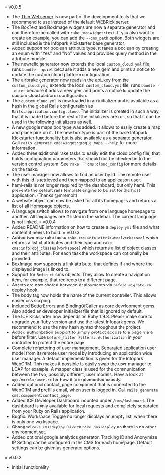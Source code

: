 = v0.0.5
  * The [Thin Webserver](http://code.macournoyer.com/thin/) is now part of the development tools
    that we recommend to use instead of the default WEBRick server.
  * The BoxText and BoxImage widgets are now a separate generator and can therefore be called with
    ```rake cms:widget:text```. If you also want to create an example, you can add the
    ```--cms_path``` option. Both widgets are still included in the Infopark Kickstarter base
    generator.
  * Added support for boolean attribute type. It fakes a boolean by creating an enum with "Yes" and
    "No" values and provides query method in the attribute module.
  * The newrelic generator now extends the local ```custom_cloud.yml``` file, runs
    ```bundle --quiet``` because it adds a new gem and prints a notice to update the custom cloud
    platform configuration.
  * The airbrake generator now reads in the api_key from the ```custom_cloud.yml```, extends the
    local ```custom_cloud.yml``` file, runs ```bundle --quiet``` because it adds a new gem and
    prints a notice to update the custom cloud platform configuration.
  * The ```custom_cloud.yml``` is now loaded in an initializer and is available as a hash in the
    global Rails configuration as ```Rails.application.config.cloud```. The initializer is created
    in such a way, that it is loaded before the rest of the initializers are run, so that it can be
    used in the following initializers as well.
  * A new google maps box type was added. It allows to easily create a map and place pins on it.
    The new box type is part of the base Infopark Kickstarter functionality but is also
    available as a separate generator. Call ```rails generate cms:widget:google_maps --help```
    for more information.
  * Added three additional rake tasks to easily edit the cloud config file, that holds configuration
    parameters that should not be checked in to the version control system. See
    ```rake -T cms:cloud_config``` for more details on the tasks.
  * The user manager now allows to find an user by id. The remote user with this id is retrieved and
    then mapped to an application user.
  * haml-rails is not longer required by the dashboard, but only haml. This prevents the default
    rails template engine to be set for the host application. (Thanks @mremolt)
  * A website object can now be asked for all its homepages and returns a list of all Homepage
    objects.
  * A language switch allows to navigate from one language homepage to another. All languages are #
    listed in the sidebar. The current language is not linked.
= v0.0.4
  * Added README information on how to create a ```deploy.yml``` file and what content it needs to
    hold.
= v0.0.3
  * Added two new rake tasks ```rake cms:info:attributes[workspace]``` which returns a list of
    attributes and their type and ```rake cms:info:obj_classes[workspace]``` which returns a list of
    object classes and their attributes. For each task the workspace can optionally be provided.
  * BoxImage now supports a link attribute, that defines if and where the displayed image is linked
    to.
  * Support for ```Redirect``` cms objects. They allow to create a navigation item, for example,
    that redirects to a different page.
  * Assets are now shared between deployments via ```before_migrate.rb``` deploy hook.
  * The body tag now holds the name of the current controller. This allows easier css scoping.
  * Included [BetterErrors](https://github.com/charliesome/better_errors) and
    [BindingOfCaller](https://github.com/banister/binding_of_caller) as core development gems. Also
    added an developer initializer file that is ignored by default.
  * The ICE Kickstarter now depends on Ruby 1.9.3. Please make sure to upgrade your Ruby version and
    use the latest Infopark gems. We recommend to use the new hash syntax throughout the project.
  * Added authorization support to simply protect access to a page via a before filter. Use
    ```before_filter Filters::Authorization``` in your controller to protect the entire page.
  * Complete refactoring of user management. Separated application user model from its remote user
    model by introducing an application wide user manager. A default implementation is given for the
    Infopark WebCRM. This makes it possible to easily swap the user manager to LDAP for example. A
    mapper class is used for the communication between the two, possibly different, user models.
    Have a look at ```app/models/user.rb``` for how it is implemented exactly.
  * Added optional contact_page component that is connected to the WebCRM and prefills email, when
    user is logged in. Call ```rails generate cms:component:contact_page```.
  * Added ICE Developer Dashboard mounted under ```/cms/dashboard```. The dashboard
    is only available for local requests and completely separated from your Ruby on Rails
    application.
  * Bugfix: Workspace Toggle no longer displays an empty list, when there is only one workspace.
  * Changed ```rake cms:deploy:live``` to ```rake cms:deploy``` as there is no other environment yet.
  * Added optional google analytics generator. Tracking ID and Anonymize IP Setting can
    be configured in the CMS for each homepage. Default settings can be given as generator
    options.

= v0.0.2
  * initial functionality